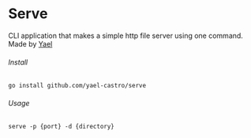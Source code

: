 # Serve

CLI application that makes a simple http file server using one command. Made by [Yael](github.com/yael-castro)

###### Install

```
go install github.com/yael-castro/serve
```

###### Usage

```
serve -p {port} -d {directory}
```